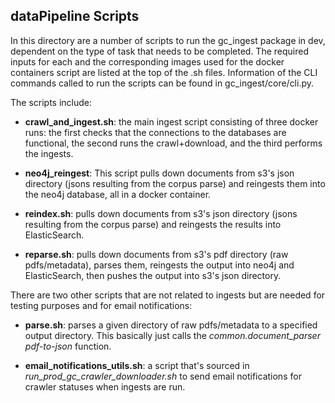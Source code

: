 ## dataPipeline Scripts
In this directory are a number of scripts to run the gc_ingest package 
in dev, dependent on the type of task that needs to be completed. The
required inputs for each and the corresponding images used for the docker 
containers script are listed at the top of the .sh files. Information 
of the CLI commands called to run the scripts can be found in 
gc_ingest/core/cli.py.

The scripts include:
* **crawl_and_ingest.sh**: the main ingest script consisting of three docker runs: 
  the first checks that the connections to the databases are 
  functional, the second runs the crawl+download, and the third performs
  the ingests.
  
* **neo4j_reingest**: This script pulls down documents from s3's json directory
  (jsons resulting from the corpus parse) and reingests them into 
  the neo4j database, all in a docker container.  
  
* **reindex.sh**: pulls down documents from s3's json directory
  (jsons resulting from the corpus parse) and reingests the results 
  into ElasticSearch.
  
* **reparse.sh**: pulls down documents from s3's pdf directory 
  (raw pdfs/metadata), parses them, reingests the output into neo4j and
  ElasticSearch, then pushes the output into s3's json directory.
  
There are two other scripts that are not related to ingests but are needed
for testing purposes and for email notifications:

* **parse.sh**: parses a given directory of raw pdfs/metadata to a specified
  output directory. This basically just calls the _common.document_parser pdf-to-json_ function.
  
* **email_notifications_utils.sh**: a script that's sourced in _run_prod_gc_crawler_downloader.sh_
  to send email notifications for crawler statuses when ingests are run.